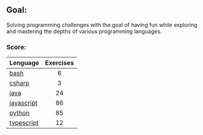 ## Goal:
Solving programming challenges with the goal of having fun while exploring and mastering the depths of various programming languages.

### Score:
| Lenguage | Exercises |
|---|:---:|
| [bash](/bash) | 6 |
| [csharp](/csharp) | 3 |
| [java](/java) | 24 |
| [javascript](/javascript) | 86 |
| [python](/python) | 85 |
| [typescript](/typescript) | 12 |
